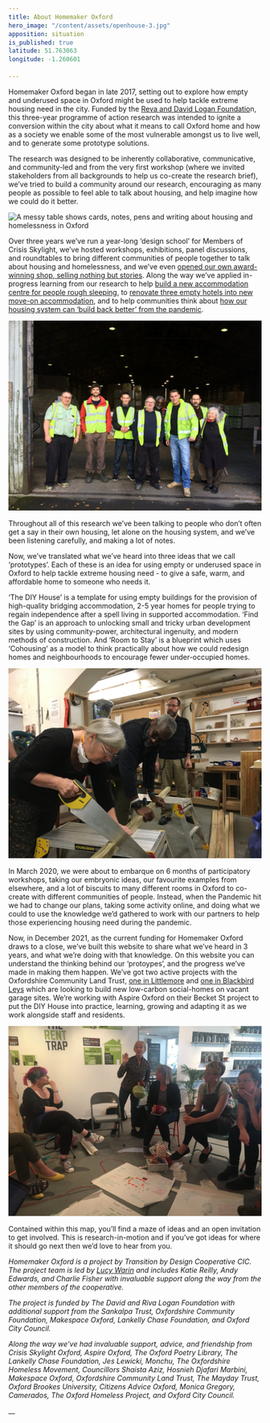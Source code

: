 ```yaml
---
title: About Homemaker Oxford
hero_image: "/content/assets/openhouse-3.jpg"
apposition: situation
is_published: true
latitude: 51.763063
longitude: -1.260601

---
```

Homemaker Oxford began in late 2017, setting out to explore how empty and underused space in Oxford might be used to help tackle extreme housing need in the city. Funded by the [Reva and David Logan Foundatio](https://www.loganfdn.org/)n, this three-year programme of action research was intended to ignite a conversion within the city about what it means to call Oxford home and how as a society we enable some of the most vulnerable amongst us to live well, and to generate some prototype solutions.

The research was designed to be inherently collaborative, communicative, and community-led and from the very first workshop (where we invited stakeholders from all backgrounds to help us co-create the research brief), we’ve tried to build a community around our research, encouraging as many people as possible to feel able to talk about housing, and help imagine how we could do it better.

![A messy table shows cards, notes, pens and writing about housing and homelessness in Oxford](/content/assets/20180326_130255.jpg "Participants brainstorm a research brief for Homemaker Oxford")

Over three years we’ve run a year-long ‘design school’ for Members of Crisis Skylight, we’ve hosted workshops, exhibitions, panel discussions, and roundtables to bring different communities of people together to talk about housing and homelessness, and we’ve even [opened our own award-winning shop, selling nothing but stories](https://medium.com/@lucywarin/why-we-built-a-shop-that-doesnt-sell-anything-9e52ad1b5a5f). Along the way we’ve applied in-progress learning from our research to help [build a new accommodation centre for people rough sleeping](https://transitionbydesign.org/projects/floyds-row/), to [renovate three empty hotels into new move-on accommodation](https://www.oxfordmail.co.uk/news/18688476.guest-house-turned-homeless-hostel/), and to help communities think about [how our housing system can ‘build back better’ from the pandemic](https://medium.com/@lucywarin/five-ideas-to-tackle-housing-need-in-oxford-during-and-beyond-the-coronavirus-pandemic-376eec5dcdad).

![7 people stand in a warehouse entrance wearing high-vis jackets.](/content/assets/2018-11-19-09-02-05.jpg "Design School students visit Natural Building Technologies' headquarters on a field trip")

Throughout all of this research we’ve been talking to people who don’t often get a say in their own housing, let alone on the housing system, and we’ve been listening carefully, and making a lot of notes.

Now, we’ve translated what we’ve heard into three ideas that we call ‘prototypes’. Each of these is an idea for using empty or underused space in Oxford to help tackle extreme housing need - to give a safe, warm, and affordable home to someone who needs it.

‘The DIY House’ is a template for using empty buildings for the provision of high-quality bridging accommodation, 2-5 year homes for people trying to regain independence after a spell living in supported accommodation. ‘Find the Gap’ is an approach to unlocking small and tricky urban development sites by using community-power, architectural ingenuity, and modern methods of construction. And ‘Room to Stay’ is a blueprint which uses ‘Cohousing’ as a model to think practically about how we could redesign homes and neighbourhoods to encourage fewer under-occupied homes.

![One person saws a piece of wood whilst two others look on.](/content/assets/2018-11-26-11-54-04.jpg "Val and Anthony learn joinery skills in the workshop at Crisis Skylight")

In March 2020, we were about to embarque on 6 months of participatory workshops, taking our embryonic ideas, our favourite examples from elsewhere, and a lot of biscuits to many different rooms in Oxford to co-create with different communities of people. Instead, when the Pandemic hit we had to change our plans, taking some activity online, and doing what we could to use the knowledge we’d gathered to work with our partners to help those experiencing housing need during the pandemic.

Now, in December 2021, as the current funding for Homemaker Oxford draws to a close, we’ve built this website to share what we’ve heard in 3 years, and what we’re doing with that knowledge. On this website you can understand the thinking behind our ‘protoypes’, and the progress we’ve made in making them happen. We’ve got two active projects with the Oxfordshire Community Land Trust, [one in Littlemore](https://www.oclt.org.uk/projects/champion-way/) and [one in Blackbird Leys](https://transitionbydesign.org/articles/weve-won-funding-to-turn-unloved-plots-of-land-into-new-social-homes/) which are looking to build new low-carbon social-homes on vacant garage sites. We’re working with Aspire Oxford on their Becket St project to put the DIY House into practice, learning, growing and adapting it as we work alongside staff and residents.

![6 people sit in a circle with workshop materials in the middle of them.](/content/assets/img_9800.JPG "Community led housing groups meet with housing support workers")

Contained within this map, you’ll find a maze of ideas and an open invitation to get involved. This is research-in-motion and if you’ve got ideas for where it should go next then we’d love to hear from you.

_Homemaker Oxford is a project by Transition by Design Cooperative CIC. The project team is led by_ [_Lucy Warin_](https://twitter.com/lucywarin) _and includes Katie Reilly, Andy Edwards, and Charlie Fisher with invaluable support along the way from the other members of the cooperative._

_The project is funded by The David and Riva Logan Foundation with additional support from the Sankalpa Trust, Oxfordshire Community Foundation, Makespace Oxford, Lankelly Chase Foundation, and Oxford City Council._

_Along the way we’ve had invaluable support, advice, and friendship from Crisis Skylight Oxford, Aspire Oxford, The Oxford Poetry Library, The Lankelly Chase Foundation, Jes Lewicki, Monchu, The Oxfordshire Homeless Movement, Councillors Shaista Aziz, Hosnieh Djafari Marbini, Makespace Oxford, Oxfordshire Community Land Trust, The Mayday Trust, Oxford Brookes University, Citizens Advice Oxford, Monica Gregory, Camerados, The Oxford Homeless Project, and Oxford City Council._

__